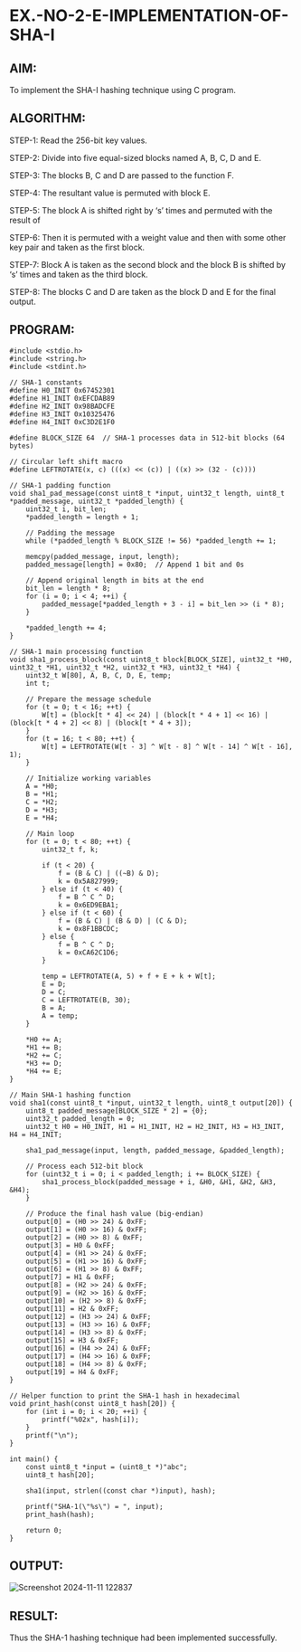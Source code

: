 # EX.-NO-2-E-IMPLEMENTATION-OF-SHA-I
## AIM:
  To implement the SHA-I hashing technique using C program.
  
## ALGORITHM:

  STEP-1: Read the 256-bit key values.
  
  STEP-2: Divide into five equal-sized blocks named A, B, C, D and E.
  
  STEP-3: The blocks B, C and D are passed to the function F.
  
  STEP-4: The resultant value is permuted with block E.
  
  STEP-5: The block A is shifted right by ‘s’ times and permuted with the result of
  
  
  STEP-6: Then it is permuted with a weight value and then with some other key pair and taken as the first block.
  
  STEP-7: Block A is taken as the second block and the block B is shifted by ‘s’ times and taken as the third block.
  
  STEP-8: The blocks C and D are taken as the block D and E for the final output.

## PROGRAM:
```
#include <stdio.h>
#include <string.h>
#include <stdint.h>

// SHA-1 constants
#define H0_INIT 0x67452301
#define H1_INIT 0xEFCDAB89
#define H2_INIT 0x98BADCFE
#define H3_INIT 0x10325476
#define H4_INIT 0xC3D2E1F0

#define BLOCK_SIZE 64  // SHA-1 processes data in 512-bit blocks (64 bytes)

// Circular left shift macro
#define LEFTROTATE(x, c) (((x) << (c)) | ((x) >> (32 - (c))))

// SHA-1 padding function
void sha1_pad_message(const uint8_t *input, uint32_t length, uint8_t *padded_message, uint32_t *padded_length) {
    uint32_t i, bit_len;
    *padded_length = length + 1;

    // Padding the message
    while (*padded_length % BLOCK_SIZE != 56) *padded_length += 1;

    memcpy(padded_message, input, length);
    padded_message[length] = 0x80;  // Append 1 bit and 0s

    // Append original length in bits at the end
    bit_len = length * 8;
    for (i = 0; i < 4; ++i) {
        padded_message[*padded_length + 3 - i] = bit_len >> (i * 8);
    }

    *padded_length += 4;
}

// SHA-1 main processing function
void sha1_process_block(const uint8_t block[BLOCK_SIZE], uint32_t *H0, uint32_t *H1, uint32_t *H2, uint32_t *H3, uint32_t *H4) {
    uint32_t W[80], A, B, C, D, E, temp;
    int t;

    // Prepare the message schedule
    for (t = 0; t < 16; ++t) {
        W[t] = (block[t * 4] << 24) | (block[t * 4 + 1] << 16) | (block[t * 4 + 2] << 8) | (block[t * 4 + 3]);
    }
    for (t = 16; t < 80; ++t) {
        W[t] = LEFTROTATE(W[t - 3] ^ W[t - 8] ^ W[t - 14] ^ W[t - 16], 1);
    }

    // Initialize working variables
    A = *H0;
    B = *H1;
    C = *H2;
    D = *H3;
    E = *H4;

    // Main loop
    for (t = 0; t < 80; ++t) {
        uint32_t f, k;

        if (t < 20) {
            f = (B & C) | ((~B) & D);
            k = 0x5A827999;
        } else if (t < 40) {
            f = B ^ C ^ D;
            k = 0x6ED9EBA1;
        } else if (t < 60) {
            f = (B & C) | (B & D) | (C & D);
            k = 0x8F1BBCDC;
        } else {
            f = B ^ C ^ D;
            k = 0xCA62C1D6;
        }

        temp = LEFTROTATE(A, 5) + f + E + k + W[t];
        E = D;
        D = C;
        C = LEFTROTATE(B, 30);
        B = A;
        A = temp;
    }

    *H0 += A;
    *H1 += B;
    *H2 += C;
    *H3 += D;
    *H4 += E;
}

// Main SHA-1 hashing function
void sha1(const uint8_t *input, uint32_t length, uint8_t output[20]) {
    uint8_t padded_message[BLOCK_SIZE * 2] = {0};
    uint32_t padded_length = 0;
    uint32_t H0 = H0_INIT, H1 = H1_INIT, H2 = H2_INIT, H3 = H3_INIT, H4 = H4_INIT;

    sha1_pad_message(input, length, padded_message, &padded_length);

    // Process each 512-bit block
    for (uint32_t i = 0; i < padded_length; i += BLOCK_SIZE) {
        sha1_process_block(padded_message + i, &H0, &H1, &H2, &H3, &H4);
    }

    // Produce the final hash value (big-endian)
    output[0] = (H0 >> 24) & 0xFF;
    output[1] = (H0 >> 16) & 0xFF;
    output[2] = (H0 >> 8) & 0xFF;
    output[3] = H0 & 0xFF;
    output[4] = (H1 >> 24) & 0xFF;
    output[5] = (H1 >> 16) & 0xFF;
    output[6] = (H1 >> 8) & 0xFF;
    output[7] = H1 & 0xFF;
    output[8] = (H2 >> 24) & 0xFF;
    output[9] = (H2 >> 16) & 0xFF;
    output[10] = (H2 >> 8) & 0xFF;
    output[11] = H2 & 0xFF;
    output[12] = (H3 >> 24) & 0xFF;
    output[13] = (H3 >> 16) & 0xFF;
    output[14] = (H3 >> 8) & 0xFF;
    output[15] = H3 & 0xFF;
    output[16] = (H4 >> 24) & 0xFF;
    output[17] = (H4 >> 16) & 0xFF;
    output[18] = (H4 >> 8) & 0xFF;
    output[19] = H4 & 0xFF;
}

// Helper function to print the SHA-1 hash in hexadecimal
void print_hash(const uint8_t hash[20]) {
    for (int i = 0; i < 20; ++i) {
        printf("%02x", hash[i]);
    }
    printf("\n");
}

int main() {
    const uint8_t *input = (uint8_t *)"abc";
    uint8_t hash[20];

    sha1(input, strlen((const char *)input), hash);

    printf("SHA-1(\"%s\") = ", input);
    print_hash(hash);

    return 0;
} 
```
## OUTPUT:
![Screenshot 2024-11-11 122837](https://github.com/user-attachments/assets/d4ceba95-1880-42a7-91a2-bfa7716aab73)
## RESULT:
  Thus the SHA-1 hashing technique had been implemented successfully.
  

